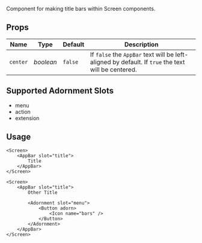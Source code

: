Component for making title bars within Screen components.

## Props
| Name | Type | Default | Description |
| --- | --- | --- | --- |
| `center` | _boolean_ | `false` | If `false` the `AppBar` text will be left-aligned by default. If `true` the text will be centered.

## Supported Adornment Slots
- menu
- action
- extension

## Usage
```svelte
<Screen>
    <AppBar slot="title">
        Title
    </AppBar>
</Screen>

<Screen>
    <AppBar slot="title">
        Other Title

        <Adornment slot="menu">
            <Button adorn>
                <Icon name="bars" />
            </Button>
        </Adornment>
    </AppBar>
</Screen>
```
